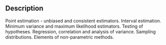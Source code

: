 ## Description

Point estimation - unbiased and consistent estimators. Interval estimation. Minimum variance and maximum likelihood estimators. Testing of hypotheses. Regression, correlation and analysis of variance. Sampling distributions. Elements of non-parametric methods.
